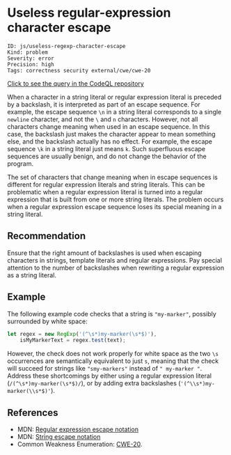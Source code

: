 # Useless regular-expression character escape

```
ID: js/useless-regexp-character-escape
Kind: problem
Severity: error
Precision: high
Tags: correctness security external/cwe/cwe-20

```
[Click to see the query in the CodeQL repository](https://github.com/github/codeql/tree/main/javascript/ql/src/Security/CWE-020/UselessRegExpCharacterEscape.ql)

When a character in a string literal or regular expression literal is preceded by a backslash, it is interpreted as part of an escape sequence. For example, the escape sequence `\n` in a string literal corresponds to a single `newline` character, and not the `\` and `n` characters. However, not all characters change meaning when used in an escape sequence. In this case, the backslash just makes the character appear to mean something else, and the backslash actually has no effect. For example, the escape sequence `\k` in a string literal just means `k`. Such superfluous escape sequences are usually benign, and do not change the behavior of the program.

The set of characters that change meaning when in escape sequences is different for regular expression literals and string literals. This can be problematic when a regular expression literal is turned into a regular expression that is built from one or more string literals. The problem occurs when a regular expression escape sequence loses its special meaning in a string literal.


## Recommendation
Ensure that the right amount of backslashes is used when escaping characters in strings, template literals and regular expressions. Pay special attention to the number of backslashes when rewriting a regular expression as a string literal.


## Example
The following example code checks that a string is `"my-marker"`, possibly surrounded by white space:


```javascript
let regex = new RegExp('(^\s*)my-marker(\s*$)'),
    isMyMarkerText = regex.test(text);

```
However, the check does not work properly for white space as the two `\s` occurrences are semantically equivalent to just `s`, meaning that the check will succeed for strings like `"smy-markers"` instead of `" my-marker "`. Address these shortcomings by either using a regular expression literal (`/(^\s*)my-marker(\s*$)/`), or by adding extra backslashes (`'(^\\s*)my-marker(\\s*$)'`).


## References
* MDN: [Regular expression escape notation](https://developer.mozilla.org/en-US/docs/Web/JavaScript/Guide/Regular_Expressions#Escaping)
* MDN: [String escape notation](https://developer.mozilla.org/en-US/docs/Web/JavaScript/Reference/Global_Objects/String#Escape_notation)
* Common Weakness Enumeration: [CWE-20](https://cwe.mitre.org/data/definitions/20.html).